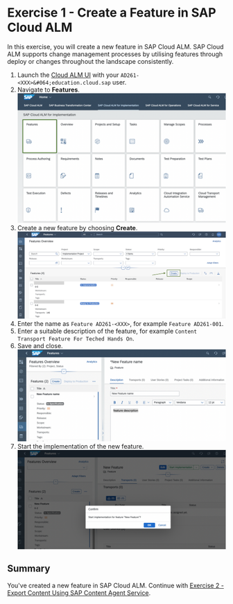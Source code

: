 # Exercise 1 - Create a Feature in SAP Cloud ALM 

In this exercise, you will create a new feature in SAP Cloud ALM. SAP Cloud ALM supports change management processes by utilising features through deploy or changes throughout the landscape consistently. 

1. Launch the [Cloud ALM UI](https://ad261-calm-h7f2r9xc.eu10.alm.cloud.sap/launchpad#Shell-home) with your `AD261-<XXX>&#064;education.cloud.sap` user.
2. Navigate to **Features**.  
    <img width="500" alt="image" src="images/ALM-feature.png">
3. Create a new feature by choosing **Create**.  
    <img width="500" alt="image" src="images/ALMCreateFeature.png">
4. Enter the name as `Feature AD261-<XXX>`, for example `Feature AD261-001`.
5. Enter a suitable description of the feature, for example `Content Transport Feature For Teched Hands On`.
6. Save and close.  
    <img width="500" alt="image" src="images/ALM-New-feature.png">
7. Start the implementation of the new feature.  
    <img width="500" alt="image" src="images/ALM-start-impl.png">
## Summary

You've created a new feature in SAP Cloud ALM. 
Continue with [Exercise 2 - Export Content Using SAP Content Agent Service](../ex2/README.md).

